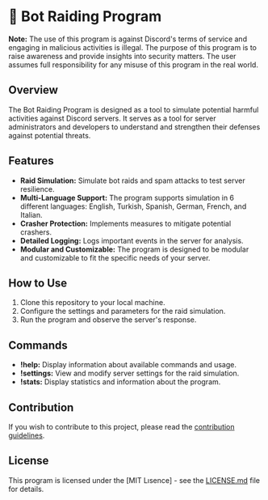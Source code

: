 # 🚫 Bot Raiding Program


**Note:** The use of this program is against Discord's terms of service and engaging in malicious activities is illegal. The purpose of this program is to raise awareness and provide insights into security matters. The user assumes full responsibility for any misuse of this program in the real world.

## Overview

The Bot Raiding Program is designed as a tool to simulate potential harmful activities against Discord servers. It serves as a tool for server administrators and developers to understand and strengthen their defenses against potential threats.

## Features

- **Raid Simulation:** Simulate bot raids and spam attacks to test server resilience.
- **Multi-Language Support:** The program supports simulation in 6 different languages: English, Turkish, Spanish, German, French, and Italian.
- **Crasher Protection:** Implements measures to mitigate potential crashers.
- **Detailed Logging:** Logs important events in the server for analysis.
- **Modular and Customizable:** The program is designed to be modular and customizable to fit the specific needs of your server.

## How to Use

1. Clone this repository to your local machine.
2. Configure the settings and parameters for the raid simulation.
3. Run the program and observe the server's response.

## Commands

- **!help:** Display information about available commands and usage.
- **!settings:** View and modify server settings for the raid simulation.
- **!stats:** Display statistics and information about the program.

## Contribution

If you wish to contribute to this project, please read the [contribution guidelines](CONTRIBUTING.md).

## License

This program is licensed under the [MIT Lısence] - see the [LICENSE.md](LICENSE.md) file for details.
